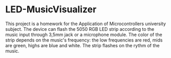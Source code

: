 # LED-MusicVisualizer
This project is a homework for the Application of Microcontrollers university subject. The device can flash the 5050 RGB LED strip according to the music input through 3,5mm jack or a microphone module. The color of the strip depends on the music's frequency: the low frequencies are red, mids are green, highs are blue and white. The strip flashes on the rythm of the music.
